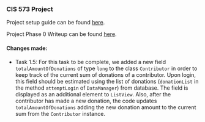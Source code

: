 ### CIS 573 Project

Project setup guide can be found [here](https://docs.google.com/document/d/1ERV79t_5kH_c4x5rCqEHbUp5VATvQM1lBiFNzqSf0wA/edit).

Project Phase 0 Writeup can be found [here](https://docs.google.com/document/d/17hkYnv1S82FEYruonaooUfmTm8qw4XGIjdKNCce_4to/edit).

#### Changes made:
* Task 1.5: For this task to be complete, we added a new field `totalAmountOfDonations` of type `long` to the class `Contributor` in order to keep track of the current sum of donations of a contributor. Upon login, this field should be estimated using the list of donations (`donationList` in the method `attemptLogin` of  `DataManager`) from database. The field is displayed as an additional element to `ListView`. Also, after the contributor has made a new donation, the code updates `totalAmountOfDonations` adding the new donation amount to the current sum from the `Contributor` instance. 